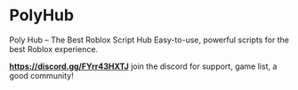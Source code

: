 # PolyHub
Poly Hub – The Best Roblox Script Hub Easy-to-use, powerful scripts for the best Roblox experience.

**https://discord.gg/FYrr43HXTJ**
join the discord for support, game list, a good community!
